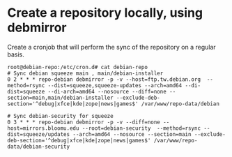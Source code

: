 # Create a repository locally, using debmirror

Create a cronjob that will perform the sync of the repository on a regular basis.

```
root@debian-repo:/etc/cron.d# cat debian-repo 
# Sync debian squeeze main , main/debian-installer
0 2 * * * repo-debian debmirror -p -v --host=ftp.tw.debian.org  --method=rsync --dist=squeeze,squeeze-updates --arch=amd64 --di-dist=squeeze --di-arch=amd64 --nosource --diff=none --section=main,main/debian-installer --exclude-deb-section='^debug|xfce|kde|zope|news|games$' /var/www/repo-data/debian

# Sync debian-security for squeeze
0 3 * * * repo-debian debmirror -p -v --diff=none --host=mirrors.bloomu.edu --root=debian-security  --method=rsync --dist=squeeze/updates --arch=amd64 --nosource --section=main --exclude-deb-section='^debug|xfce|kde|zope|news|games$' /var/www/repo-data/debian-security
```